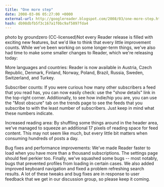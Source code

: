 ```yaml
---
title: "One more step"
date: 2008-03-06 05:27:00 +0000
external-url: http://googlereader.blogspot.com/2008/03/one-more-step.html
hash: db98dbfb5f3c167a1f0bc9af5897fda4
---
```


photo by groundzero (CC-licensed)Not every Reader release is filled with exciting new features, but we'd like to think that every little improvement counts. While we've been working on some longer-term things, we've also had time to make some smaller changes to Reader, which we're releasing today:


More languages and countries: Reader is now available in Austria, Czech Republic, Denmark, Finland, Norway, Poland, Brazil, Russia, Sweden, Switzerland, and Turkey.


Subscriber counts: If you were curious how many other subscribers a feed that you read has, you can now easily check:  use the "show details" link in the top-right corner. Additionally, to see how indie/hip you are, you can use the "Most obscure" tab on the trends page to see the feeds that you subscribe to with the least number of subscribers. Just keep in mind what these numbers indicate.


Increased reading area: By shuffling some things around in the header area, we've managed to squeeze an additional 17 pixels of reading space for feed content. This may not seem like much, but every little bit matters when consuming hundreds of posts a day.


Bug fixes and performance improvements: We've made Reader faster to load when you have more than a thousand subscriptions. The settings page should feel perkier too. Finally, we've squashed some bugs -- most notably, bugs that prevented profiles from loading in certain cases. We also added improved keyboard navigation and fixed a problem refreshing search results. A lot of these tweaks and bug fixes are in response to user feedback that we get in our discussion group, so please keep it coming.



